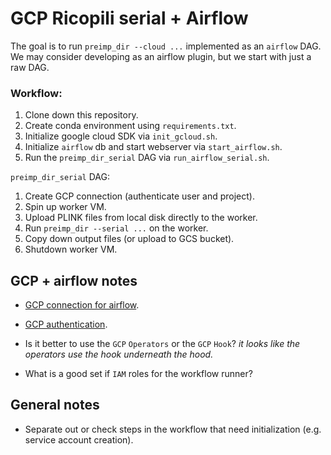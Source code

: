 # GCP Ricopili serial + Airflow

The goal is to run `preimp_dir --cloud ...` implemented as an `airflow` DAG. We may consider developing as an airflow plugin, but we start with just a raw DAG.  

### Workflow:  
  1. Clone down this repository.   
  2. Create conda environment using `requirements.txt`.  
  3. Initialize google cloud SDK via `init_gcloud.sh`.
  4. Initialize `airflow` db and start webserver via `start_airflow.sh`.  
  5. Run the `preimp_dir_serial` DAG via `run_airflow_serial.sh`.  

`preimp_dir_serial` DAG:
  1. Create GCP connection (authenticate user and project).
  2. Spin up worker VM.
  3. Upload PLINK files from local disk directly to the worker.
  4. Run `preimp_dir --serial ...` on the worker.
  5. Copy down output files (or upload to GCS bucket).
  6. Shutdown worker VM.

## GCP + airflow notes

 - [GCP connection for airflow](https://airflow.apache.org/howto/manage-connections.html#google-cloud-platform).  
 - [GCP authentication](https://google-auth.readthedocs.io/en/latest/reference/google.auth.html#google.auth.default). 
  
 - Is it better to use the `GCP` `Operators` or the `GCP` `Hook`? _it looks like the operators use the hook underneath the hood._  

 - What is a good set if `IAM` roles for the workflow runner?

## General notes
 
  - Separate out or check steps in the workflow that need initialization (e.g. service account creation).



